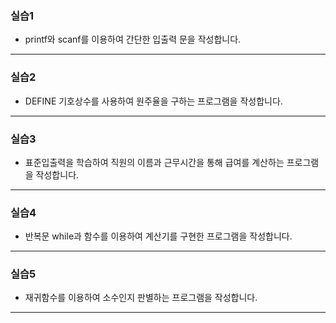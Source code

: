 ### 실습1
* printf와 scanf를 이용하여 간단한 입출력 문을 작성합니다.
---
### 실습2
* DEFINE 기호상수를 사용하여 원주율을 구하는 프로그램을 작성합니다.
---
### 실습3
* 표준입출력을 학습하여 직원의 이름과 근무시간을 통해 급여를 계산하는 프로그램을 작성합니다.
---
### 실습4
* 반복문 while과 함수를 이용하여 계산기를 구현한 프로그램을 작성합니다.
---
### 실습5
* 재귀함수를 이용하여 소수인지 판별하는 프로그램을 작성합니다.
---